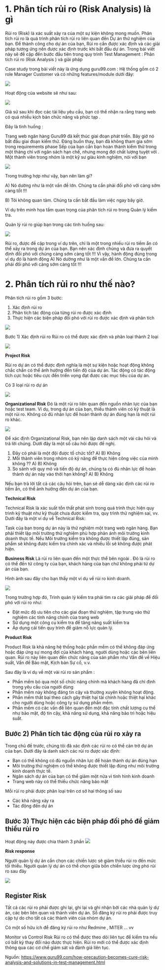 # 1. Phân tích rủi ro (Risk Analysis) là gì

Rủi ro (Risk) là xác suất xảy ra của một sự kiện không mong muốn. Phân tích rủi ro là quá trình phân tích rủi ro liên quan đến Dự án thử nghiệm của bạn. Để thành công cho dự án của bạn, Rủi ro cần được xác định và các giải pháp tương ứng nên được xác định trước khi bắt đầu dự án. Trong bài viết này sẽ đề cập đến bước đầu tiên trong quy trình Test Management : Phân tích rủi ro  (Risk Analysis ) và giải pháp

Case study trong bài viết này là ứng dụng guru99.com :
Hệ thống gồm có 2 role 
Manager
Customer
và có những  features/module dưới đây:

![](https://images.viblo.asia/ef1e3fc9-1074-4e61-82ea-23cc62af886c.png)

Hoạt động của website sẽ như sau:

![](https://images.viblo.asia/39074e89-0d81-4248-90ba-52581882e798.gif)


Giả sử sau khi đọc các tài liệu yêu cầu, bạn có thể nhận ra rằng trang web có quá nhiều kịch bản chức năng và phức tạp .

Đây là tình huống :

Trang web ngân hàng Guru99 đã kết thúc giai đoạn phát triển. Bây giờ nó bắt đầu giai đoạn kiểm thử. Đáng buồn thay, bạn đã không tham gia sớm trong requirements phase
Sếp của bạn cần bạn hoàn thành kiểm thử trong một tháng chỉ với ngân sách hạn chế, nhưng mong đợi chất lượng tuyệt vời .
Một thành viên trong nhóm là một kỹ sư giàu kinh nghiệm, nói với bạn

![](https://images.viblo.asia/4da6173a-ea49-4d81-9499-99556c2dfd11.jpg)

Trong trường hợp như vậy, bạn nên làm gì?

A) Nó dường như là một vấn đề lớn. Chúng ta cần phải đối phó với càng sớm càng tốt !!!

B) Tôi không quan tâm. Chúng ta cần bắt đầu làm việc ngay bây giờ.

Ví dụ trên minh họa tầm quan trọng của phân tích rủi ro trong Quản lý kiểm tra.

Quản lý rủi ro giúp bạn trong các tình huống sau:

![](https://images.viblo.asia/7ea8ff88-d70c-405c-bb55-2d313f65d1c3.png)

Rủi ro, được đề cập trong ví dụ trên, chỉ là một trong nhiều rủi ro tiềm ẩn có thể xảy ra trong dự án của bạn. Bạn nên xác định chúng và đưa ra quyết định đối phó với chúng càng sớm càng tốt !!! Vì vậy, hành động đúng trong ví dụ đó là hành động A) Nó dường như là một vấn đề lớn. Chúng ta cần phải đối phó với càng sớm càng tốt !!!

# 2. Phân tích rủi ro như thế nào?

Phân tích rủi ro gồm 3 bước: 

1. Xác định rủi ro
2. Phân tích tác động của từng rủi ro được xác định
3. Thực hiện các biện pháp đối phó với rủi ro được xác định và phân tích

![](https://images.viblo.asia/e51a1793-7a9c-4f73-98e4-21be8ed14ff7.png)

Bước 1) Xác định rủi ro
Rủi ro có thể được xác định và phân loại thành 2 loại

![](https://images.viblo.asia/275ad53c-7bcc-434e-bd19-182d10bea631.png)

**Project Risk**

Rủi ro dự án có thể được định nghĩa là một sự kiện hoặc hoạt động không chắc chắn có thể ảnh hưởng đến tiến độ của dự án. Tác động có tác động tích cực hoặc tiêu cực đến triển vọng đạt được các mục tiêu của dự án.

Có 3 loại rủi ro dự án

![](https://images.viblo.asia/34ab90a7-ed80-4a73-a428-7838281cd7f1.png)

**Organizational Risk**
Đó là một rủi ro liên quan đến nguồn nhân lực của bạn hoặc test team. Ví dụ, trong dự án của bạn, thiếu thành viên có kỹ thuật là một rủi ro. Không có đủ nhân lực để hoàn thành dự án đúng hạn là một rủi ro khác.

![](https://images.viblo.asia/691c227e-9c97-4136-bb3b-b750305cacc0.png)

Để xác định Organizational Risk, bạn nên lập danh sách một vài câu hỏi và trả lời chúng. Dưới đây là một số câu hỏi được đề nghị.

1. Đây có phải là một đội được tổ chức tốt?
A)
B) Không
2. Mỗi thành viên trong nhóm có kỹ năng để thực hiện công việc của mình không ??
A)
B) Không
3. So sánh với quy mô và tiến độ dự án, chúng ta có đủ nhân lực để hoàn thành dự án này vào thời hạn không?
 A)
 B) Không

Nếu bạn trả lời tất cả các câu hỏi trên, bạn sẽ dễ dàng xác định các rủi ro tiềm ẩn, có thể ảnh hưởng đến dự án của bạn.

**Technical Risk**

Technical Risk là xác suất tổn thất phát sinh trong quá trình thực hiện quy trình kỹ thuật như kỹ thuật chưa được kiểm tra, quy trình thử nghiệm sai, vv. Dưới đây là một ví dụ về Technical Risk: 

Task của bạn trong dự án này là thử nghiệm một trang web ngân hàng. Bạn phải thiết lập môi trường thử nghiệm phù hợp phản ánh môi trường kinh doanh thực tế. Nếu Môi trường kiểm tra không được thiết lập đúng, sản phẩm sẽ không được kiểm tra chính xác và nhiều lỗi sẽ không được phát hiện.

**Business Risk**
Là rủi ro liên quan đến một thực thể bên ngoài . Đó là rủi ro có thể đến từ công ty của bạn, khách hàng của bạn chứ không phải từ dự án của bạn.

Hình ảnh sau đây cho bạn thấy một ví dụ về rủi ro kinh doanh.

![](https://images.viblo.asia/4bf11c78-88bc-4a40-9a69-0a1b52bc85b8.png)

Trong trường hợp đó, Trình quản lý kiểm tra phải tìm ra các giải pháp để đối phó với rủi ro như:

* Đặt mức độ ưu tiên cho các giai đoạn thử nghiệm, tập trung vào thử nghiệm các tính năng chính của trang web
* Sử dụng một công cụ kiểm tra để tăng năng suất kiểm tra
* Áp dụng cải tiến quy trình để giảm nỗ lực quản lý.

**Product Risk**

Product Risk là khả năng hệ thống hoặc phần mềm có thể không đáp ứng hoặc đáp ứng sự mong đợi của khách hàng, người dùng hoặc các bên liên quan. Rủi ro này liên quan đến chức năng của sản phẩm như Vấn đề về Hiệu suất, Vấn đề Bảo mật, Kịch bản Sự cố, v.v.

Sau đây là ví dụ về một vài rủi ro sản phẩm : 

* Phần mềm bỏ qua một số chức năng chính mà khách hàng đã chỉ định trong yêu cầu của người dùng
* Phần mềm này không đáng tin cậy và thường xuyên không hoạt động.
* Phần mềm thất bại theo cách gây thiệt hại tài chính hoặc thiệt hại khác cho người dùng hoặc công ty sử dụng phần mềm.
* Phần mềm có các vấn đề liên quan đến một đặc tính chất lượng cụ thể như bảo mật, độ tin cậy, khả năng sử dụng, khả năng bảo trì hoặc hiệu suất.

## Bước 2) Phân tích tác động của rủi ro xảy ra

Trong chủ đề trước, chúng tôi đã xác định các rủi ro có thể cản trở dự án của bạn. Dưới đây là danh sách các rủi ro được xác định:

* Bạn có thể không có đủ nguồn nhân lực để hoàn thành dự án đúng hạn
* Môi trường thử nghiệm có thể không được thiết lập đúng như môi trường kinh doanh thực tế.
* Ngân sách dự án của bạn có thể giảm một nửa vì tình hình kinh doanh
* Trang web này có thể thiếu chức năng bảo mật

Mỗi rủi ro phải được phân loại trên cơ sở hai thông số sau

* Các khả năng xảy ra
* Tác động đến dự án

## Bước 3) Thực hiện các biện pháp đối phó để giảm thiểu rủi ro

Hoạt động này được chia thành 3 phần
![](https://images.viblo.asia/bda042a9-d253-4597-a57a-38e34637378b.png)

**Risk response**

Người quản lý dự án cần chọn các chiến lược sẽ giảm thiểu rủi ro đến mức tối thiểu. Người quản lý dự án có thể chọn giữa bốn chiến lược ứng phó rủi ro sau đây

![](https://images.viblo.asia/1b0d48c8-dd67-42c1-b832-6f4b2f0b1546.png)

## Register Risk

Tất cả các rủi ro phải được ghi lại, ghi lại và ghi nhận bởi các nhà quản lý dự án, các bên liên quan và thành viên dự án. Sổ đăng ký rủi ro phải được truy cập tự do cho tất cả các thành viên của nhóm dự án.

Có một số hữu ích để đăng ký rủi ro như Redmine , MITER ... vv

Monitor và Control Risk
Rủi ro có thể được theo dõi liên tục để kiểm tra nếu có bất kỳ thay đổi nào được thực hiện. Rủi ro mới có thể được xác định thông qua các cơ chế giám sát và đánh giá liên tục.

Nguồn: https://www.guru99.com/how-precaution-becomes-cure-risk-analysis-and-solutions-in-test-management.html